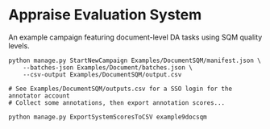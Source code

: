 # Appraise Evaluation System

An example campaign featuring document-level DA tasks using SQM quality levels.

    python manage.py StartNewCampaign Examples/DocumentSQM/manifest.json \
        --batches-json Examples/Document/batches.json \
        --csv-output Examples/DocumentSQM/output.csv

    # See Examples/DocumentSQM/outputs.csv for a SSO login for the annotator account
    # Collect some annotations, then export annotation scores...

    python manage.py ExportSystemScoresToCSV example9docsqm
